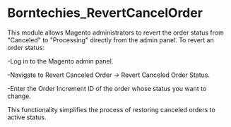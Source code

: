# Borntechies_RevertCancelOrder

This module allows Magento administrators to revert the order status from "Canceled" to "Processing" directly from the admin panel. 
To revert an order status:

-Log in to the Magento admin panel.

-Navigate to Revert Canceled Order -> Revert Canceled Order Status.

-Enter the Order Increment ID of the order whose status you want to change.

This functionality simplifies the process of restoring canceled orders to active status.
